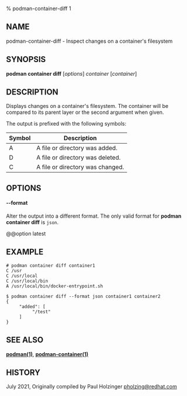% podman-container-diff 1

## NAME

podman\-container\-diff - Inspect changes on a container's filesystem

## SYNOPSIS

**podman container diff** [*options*] _container_ [*container*]

## DESCRIPTION

Displays changes on a container's filesystem. The container will be compared to its parent layer or the second argument when given.

The output is prefixed with the following symbols:

| Symbol | Description                      |
| ------ | -------------------------------- |
| A      | A file or directory was added.   |
| D      | A file or directory was deleted. |
| C      | A file or directory was changed. |

## OPTIONS

#### **--format**

Alter the output into a different format. The only valid format for **podman container diff** is `json`.

@@option latest

## EXAMPLE

```
# podman container diff container1
C /usr
C /usr/local
C /usr/local/bin
A /usr/local/bin/docker-entrypoint.sh
```

```
$ podman container diff --format json container1 container2
{
     "added": [
          "/test"
     ]
}
```

## SEE ALSO

**[podman(1)](commands/podman.md)**, **[podman-container(1)](commands/podman-container/podman-container.md)**

## HISTORY

July 2021, Originally compiled by Paul Holzinger <pholzing@redhat.com>

